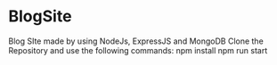 # BlogSite
Blog SIte made by using NodeJs, ExpressJS and MongoDB
Clone the Repository and use the following commands:
npm install 
npm run start 

